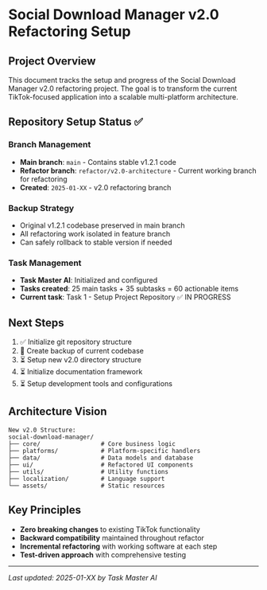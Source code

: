 # Social Download Manager v2.0 Refactoring Setup

## Project Overview
This document tracks the setup and progress of the Social Download Manager v2.0 refactoring project. The goal is to transform the current TikTok-focused application into a scalable multi-platform architecture.

## Repository Setup Status ✅

### Branch Management
- **Main branch**: `main` - Contains stable v1.2.1 code
- **Refactor branch**: `refactor/v2.0-architecture` - Current working branch for refactoring
- **Created**: `2025-01-XX` - v2.0 refactoring branch

### Backup Strategy
- Original v1.2.1 codebase preserved in main branch
- All refactoring work isolated in feature branch
- Can safely rollback to stable version if needed

### Task Management
- **Task Master AI**: Initialized and configured
- **Tasks created**: 25 main tasks + 35 subtasks = 60 actionable items
- **Current task**: Task 1 - Setup Project Repository ✅ IN PROGRESS

## Next Steps
1. ✅ Initialize git repository structure
2. 🔄 Create backup of current codebase  
3. ⏳ Setup new v2.0 directory structure
4. ⏳ Initialize documentation framework
5. ⏳ Setup development tools and configurations

## Architecture Vision
```
New v2.0 Structure:
social-download-manager/
├── core/                 # Core business logic
├── platforms/            # Platform-specific handlers  
├── data/                 # Data models and database
├── ui/                   # Refactored UI components
├── utils/                # Utility functions
├── localization/         # Language support
└── assets/               # Static resources
```

## Key Principles
- **Zero breaking changes** to existing TikTok functionality
- **Backward compatibility** maintained throughout refactor
- **Incremental refactoring** with working software at each step
- **Test-driven approach** with comprehensive testing

---
*Last updated: 2025-01-XX by Task Master AI* 